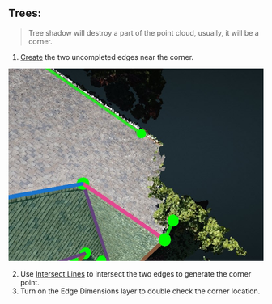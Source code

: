 ## Trees:

> Tree shadow will destroy a part of the point cloud, usually, it will be a corner.

1. [Create](../basic-function/#create) the two uncompleted edges near the corner.

![](../.gitbook/assets/2.jpg)

2. Use [Intersect Lines](../advanced-function/#intersect-lines) to intersect the two edges to generate the corner point.
3. Turn on the Edge Dimensions layer to double check the corner location.